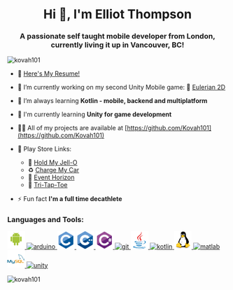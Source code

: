 <h1 align="center">Hi 👋, I'm Elliot Thompson</h1>
<h3 align="center">A passionate self taught mobile developer from London, currently living it up in Vancouver, BC!</h3>

<p align="left"> <img src="https://komarev.com/ghpvc/?username=kovah101&label=Profile%20views&color=0e75b6&style=flat" alt="kovah101" /> </p>

- :page_facing_up: [Here's My Resume!](https://github.com/Kovah101/Kovah101/blob/main/Developer%20CV%20Resume.pdf)

- 🔭 I’m currently working on my second Unity Mobile game: :triangular_ruler: [Eulerian 2D](https://github.com/Kovah101/Eulerian-2D)

- 🌱 I’m always learning **Kotlin - mobile, backend and multiplatform**
  
- :notebook: I'm currently learning **Unity for game development**

- 👨‍💻 All of my projects are available at [https://github.com/Kovah101](https://github.com/Kovah101)

- :raised_hands: Play Store Links:
    - 🍮 [Hold My Jell-O](https://play.google.com/store/apps/details?id=com.HavokIndustries.HoldMyJellO)
    - :recycle: [Charge My Car](https://play.google.com/store/apps/details?id=com.github.kovah101.chargemycar)
    - :space_invader: [Event Horizon](https://play.google.com/store/apps/details?id=com.github.kovah101.darkmatter)
    - :dart: [Tri-Tap-Toe](https://play.google.com/store/apps/details?id=com.github.kovah101.tri_taptical)

- ⚡ Fun fact **I'm a full time decathlete**


<h3 align="left">Languages and Tools:</h3>
<p align="left"> <a href="https://developer.android.com" target="_blank"> <img src="https://raw.githubusercontent.com/devicons/devicon/master/icons/android/android-original-wordmark.svg" alt="android" width="40" height="40"/> </a> <a href="https://www.arduino.cc/" target="_blank"> <img src="https://cdn.worldvectorlogo.com/logos/arduino-1.svg" alt="arduino" width="40" height="40"/> </a> <a href="https://www.cprogramming.com/" target="_blank"> <img src="https://raw.githubusercontent.com/devicons/devicon/master/icons/c/c-original.svg" alt="c" width="40" height="40"/> </a> <a href="https://www.w3schools.com/cpp/" target="_blank"> <img src="https://raw.githubusercontent.com/devicons/devicon/master/icons/cplusplus/cplusplus-original.svg" alt="cplusplus" width="40" height="40"/> </a> <a href="https://www.w3schools.com/cs/" target="_blank"> <img src="https://raw.githubusercontent.com/devicons/devicon/master/icons/csharp/csharp-original.svg" alt="csharp" width="40" height="40"/> </a> <a href="https://git-scm.com/" target="_blank"> <img src="https://www.vectorlogo.zone/logos/git-scm/git-scm-icon.svg" alt="git" width="40" height="40"/> </a> <a href="https://www.java.com" target="_blank"> <img src="https://raw.githubusercontent.com/devicons/devicon/master/icons/java/java-original.svg" alt="java" width="40" height="40"/> </a> <a href="https://kotlinlang.org" target="_blank"> <img src="https://www.vectorlogo.zone/logos/kotlinlang/kotlinlang-icon.svg" alt="kotlin" width="40" height="40"/> </a> <a href="https://www.linux.org/" target="_blank"> <img src="https://raw.githubusercontent.com/devicons/devicon/master/icons/linux/linux-original.svg" alt="linux" width="40" height="40"/> </a> <a href="https://www.mathworks.com/" target="_blank"> <img src="https://upload.wikimedia.org/wikipedia/commons/2/21/Matlab_Logo.png" alt="matlab" width="40" height="40"/> </a> <a href="https://www.mysql.com/" target="_blank"> <img src="https://raw.githubusercontent.com/devicons/devicon/master/icons/mysql/mysql-original-wordmark.svg" alt="mysql" width="40" height="40"/> </a> <a href="https://unity.com/" target="_blank"> <img src="https://www.vectorlogo.zone/logos/unity3d/unity3d-icon.svg" alt="unity" width="40" height="40"/> </a> </p>

<p><img align="center" src="https://github-readme-streak-stats.herokuapp.com/?user=kovah101&" alt="kovah101" /></p>


